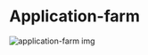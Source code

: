 # Application-farm
![application-farm img](https://user-images.githubusercontent.com/89276294/131735854-ea781cb8-edbb-41e2-855e-cb9aa786300c.png)
